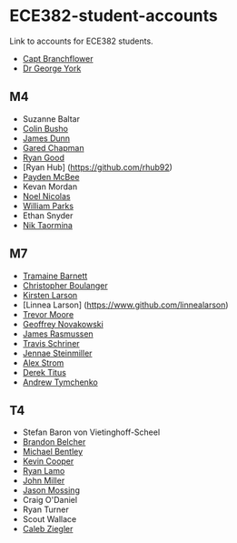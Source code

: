 ECE382-student-accounts 
=======================

Link to accounts for ECE382 students.

- [Capt Branchflower](https://www.github.com/toddbranch)
- [Dr George York](https://www.github.com/GeorgeYork)

## M4
- Suzanne Baltar
- [Colin Busho](https://www.github.com/cbusho)
- [James Dunn](https://www.github.com/James-Dunner)
- [Gared Chapman](https://github.com/garedchapman)
- [Ryan Good](https://github.com/GoodRyan)
- [Ryan Hub] (https://github.com/rhub92) 
- [Payden McBee](https://www.github.com/Payden-McBee)
- Kevan Mordan
- [Noel Nicolas](https://github.com/noelbnicolas)
- [William Parks](https://www.github.com/WilliamParks)
- Ethan Snyder
- [Nik Taormina](https://www.github.com/ntaormina)

## M7
- [Tramaine Barnett](https://github.com/lilmaine)
- [Christopher Boulanger](https://www.github.com/crboulanger)
- [Kirsten Larson](https://www.github.com/tigersrcool)
- [Linnea Larson] (https://www.github.com/linnealarson)
- [Trevor Moore](https://github.com/sleeprocking)
- [Geoffrey Novakowski](https://www.github.com/gnovakowski)
- [James Rasmussen](https://github.com/Jsrazz)
- [Travis Schriner](https://github.com/travisschriner)
- [Jennae Steinmiller](https://github.com/JennaeN)
- [Alex Strom](https://github.com/alexstrom)
- [Derek Titus](https://www.github.com/DerekTitus)
- [Andrew Tymchenko](https://github.com/AndrewTymchenko)

## T4
- Stefan Baron von Vietinghoff-Scheel
- [Brandon Belcher](https://github.com/babelcher)
- [Michael Bentley](https://github.com/micfloy)
- [Kevin Cooper](https://github.com/KevinCooper)
- [Ryan Lamo](https://github.com/ryanlamo)
- [John Miller](https://github.com/jahwnmallard)
- [Jason Mossing](https://github.com/jasonmossing15)
- Craig O'Daniel
- Ryan Turner
- Scout Wallace
- [Caleb Ziegler](https://github.com/czig)
